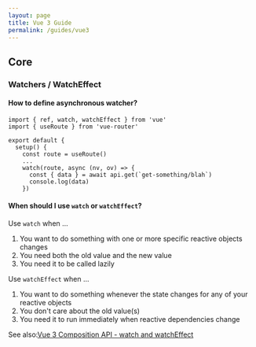 ```yaml
---
layout: page
title: Vue 3 Guide
permalink: /guides/vue3
---
```


## Core

### Watchers / WatchEffect

#### How to define asynchronous watcher?
```
import { ref, watch, watchEffect } from 'vue'
import { useRoute } from 'vue-router'

export default {
  setup() {
    const route = useRoute()
    ...
    watch(route, async (nv, ov) => {
      const { data } = await api.get(`get-something/blah`)
      console.log(data)
    })

```
#### When should I use `watch` or `watchEffect`?

Use `watch` when ...
1. You want to do something with one or more specific reactive objects changes
2. You need both the old value and the new value
3. You need it to be called lazily

Use `watchEffect` when ...
1. You want to do something whenever the state changes for any of your reactive objects
2. You don't care about the old value(s)
3. You need it to run immediately when reactive dependencies change

See also:[Vue 3 Composition API - watch and watchEffect](https://www.thisdot.co/blog/vue-3-composition-api-watch-and-watcheffect)


